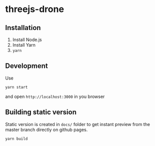 # threejs-drone

## Installation

1. Install Node.js
2. Install Yarn
3. `yarn`

## Development

Use 

```
yarn start
```

and open `http://localhost:3000` in you browser 

## Building static version

Static version is created in `docs/` folder to get instant preview from the master branch directly on github pages.

```
yarn build
```
